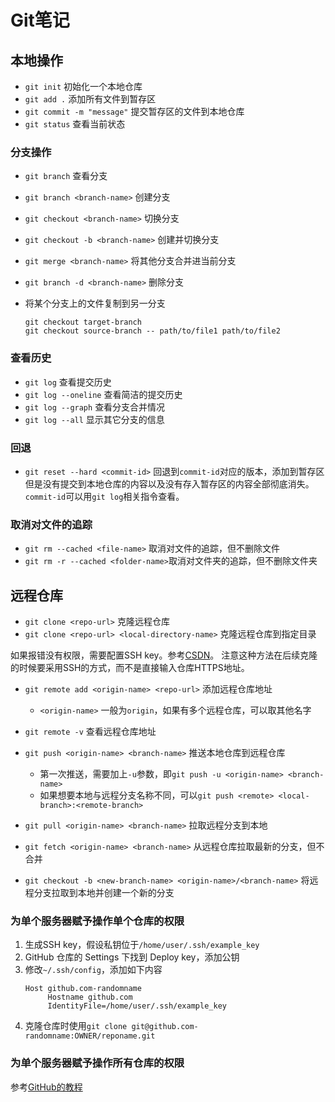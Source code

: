 # Git笔记

## 本地操作

- `git init` 初始化一个本地仓库
- `git add .` 添加所有文件到暂存区
- `git commit -m "message"` 提交暂存区的文件到本地仓库
- `git status` 查看当前状态

### 分支操作

- `git branch` 查看分支
- `git branch <branch-name>` 创建分支
- `git checkout <branch-name>` 切换分支
- `git checkout -b <branch-name>` 创建并切换分支

- `git merge <branch-name>` 将其他分支合并进当前分支
- `git branch -d <branch-name>` 删除分支

- 将某个分支上的文件复制到另一分支
    ```
    git checkout target-branch
    git checkout source-branch -- path/to/file1 path/to/file2
    ```

### 查看历史

- `git log` 查看提交历史
- `git log --oneline` 查看简洁的提交历史
- `git log --graph` 查看分支合并情况
- `git log --all` 显示其它分支的信息

### 回退

- `git reset --hard <commit-id>` 回退到`commit-id`对应的版本，添加到暂存区但是没有提交到本地仓库的内容以及没有存入暂存区的内容全部彻底消失。`commit-id`可以用`git log`相关指令查看。

### 取消对文件的追踪

- `git rm --cached <file-name>` 取消对文件的追踪，但不删除文件
- `git rm -r --cached <folder-name>`取消对文件夹的追踪，但不删除文件夹

## 远程仓库

- `git clone <repo-url>` 克隆远程仓库
- `git clone <repo-url> <local-directory-name>` 克隆远程仓库到指定目录

如果报错没有权限，需要配置SSH key。参考[CSDN](https://blog.csdn.net/weixin_42310154/article/details/118340458)。
注意这种方法在后续克隆的时候要采用SSH的方式，而不是直接输入仓库HTTPS地址。

- `git remote add <origin-name> <repo-url>` 添加远程仓库地址
    - `<origin-name>` 一般为`origin`，如果有多个远程仓库，可以取其他名字
- `git remote -v` 查看远程仓库地址
- `git push <origin-name> <branch-name>` 推送本地仓库到远程仓库
    - 第一次推送，需要加上`-u`参数，即`git push -u <origin-name> <branch-name>`
    - 如果想要本地与远程分支名称不同，可以`git push <remote> <local-branch>:<remote-branch>`

- `git pull <origin-name> <branch-name>` 拉取远程分支到本地
- `git fetch <origin-name> <branch-name>` 从远程仓库拉取最新的分支，但不合并
- `git checkout -b <new-branch-name> <origin-name>/<branch-name>` 将远程分支拉取到本地并创建一个新的分支
  
### 为单个服务器赋予操作单个仓库的权限

1. 生成SSH key，假设私钥位于`/home/user/.ssh/example_key`
2. GitHub 仓库的 Settings 下找到 Deploy key，添加公钥
3. 修改`~/.ssh/config`，添加如下内容
   ```
   Host github.com-randomname
        Hostname github.com
        IdentityFile=/home/user/.ssh/example_key
   ``` 
4. 克隆仓库时使用`git clone git@github.com-randomname:OWNER/reponame.git`

### 为单个服务器赋予操作所有仓库的权限

参考[GitHub的教程](https://docs.github.com/zh/authentication/connecting-to-github-with-ssh/generating-a-new-ssh-key-and-adding-it-to-the-ssh-agent)